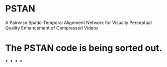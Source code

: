 # PSTAN
A Pairwise Spatio-Temporal Alignment Network for Visually Perceptual Quality Enhancement of Compressed Videos

# The PSTAN code is being sorted out. . . . .

